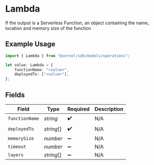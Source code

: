 # Lambda

If the output is a Serverless Function, an object containing the name, location and memory size of the function

## Example Usage

```typescript
import { Lambda } from "@vercel/sdk/models/operations";

let value: Lambda = {
    functionName: "<value>",
    deployedTo: ["<value>"],
};
```

## Fields

| Field              | Type               | Required           | Description        |
| ------------------ | ------------------ | ------------------ | ------------------ |
| `functionName`     | *string*           | :heavy_check_mark: | N/A                |
| `deployedTo`       | *string*[]         | :heavy_check_mark: | N/A                |
| `memorySize`       | *number*           | :heavy_minus_sign: | N/A                |
| `timeout`          | *number*           | :heavy_minus_sign: | N/A                |
| `layers`           | *string*[]         | :heavy_minus_sign: | N/A                |